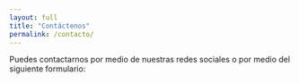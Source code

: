 ```yaml
---
layout: full
title: "Contáctenos"
permalink: /contacto/
---
```

Puedes contactarnos por medio de nuestras redes sociales o por medio del siguiente formulario:
<div id="ss_survey_widget"></div>
  <script id="SS_SCRIPT">function sparrowLaunch(opts){var e="ss-widget",t="script",a=document,r=window,l=localStorage;var s,n,c,rm=a.getElementById('SS_SCRIPT');r.SS_WIDGET_TOKEN="tt-42wQkHTxkPzbtGkTWAiXoR";r.SS_ACCOUNT="ieee.surveysparrow.com";r.SS_SURVEY_NAME="formulario-de-contacto";if(!a.getElementById(e) && !l.getItem('removed-ss-widget-tt-42wQkHTxkPzbtGkTWAiXoR')){var S=function(){S.update(arguments)};S.args=[];S.update=function(e){S.args.push(e)};r.SparrowLauncher=S;s=a.getElementsByTagName(t);c=s[s.length-1];n=a.createElement(t);n.type="text/javascript";n.async=!0;n.id=e;n.src=["https://","ieee.surveysparrow.com/widget/",r.SS_WIDGET_TOKEN,"?","customParams=",JSON.stringify(opts)].join("");c.parentNode.insertBefore(n,c);r.SS_VARIABLES=opts;rm.parentNode.removeChild(rm);}};</script>
  <script>sparrowLaunch({/*add custom params here*/})</script>